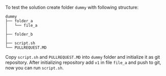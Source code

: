 
To test the solution create folder `dummy` with following structure:
```
dummy
├── folder_a
│   └── file_a
│
├── folder_b
│   
├── script.sh
└── PULLREQUEST.MD
```
Copy `script.sh` and `PULLREQUEST.MD` into `dummy` folder and initialize it as git repository.
After initializing repository add `v1` in file `file_a` and push to git, now you can run `script.sh`.